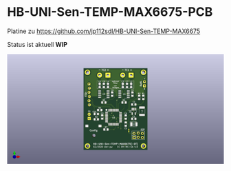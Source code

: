 # HB-UNI-Sen-TEMP-MAX6675-PCB

Platine zu https://github.com/jp112sdl/HB-UNI-Sen-TEMP-MAX6675 

Status ist aktuell **WIP**

![PCB-top](https://github.com/der-pw/HB-UNI-Sen-TEMP-MAX6675-PCB/blob/master/Files/PCB-top.jpg "PCB-top")

